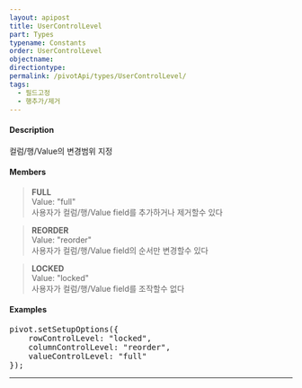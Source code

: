 ```yaml
---
layout: apipost
title: UserControlLevel
part: Types
typename: Constants
order: UserControlLevel
objectname: 
directiontype: 
permalink: /pivotApi/types/UserControlLevel/
tags:
  - 필드고정
  - 행추가/제거
---
```


#### Description
컬럼/행/Value의 변경범위 지정

#### Members

> **FULL**   
> Value: "full"  
> 사용자가 컬럼/행/Value field를 추가하거나 제거할수 있다   

> **REORDER**  
> Value: "reorder"   
> 사용자가 컬럼/행/Value field의 순서만 변경할수 있다  

> **LOCKED**    
> Value: "locked"    
> 사용자가 컬럼/행/Value field를 조작할수 없다    

#### Examples   

<pre class="prettyprint">
pivot.setSetupOptions({
    rowControlLevel: "locked",
    columnControlLevel: "reorder",
    valueControlLevel: "full"
});
</pre>

---

